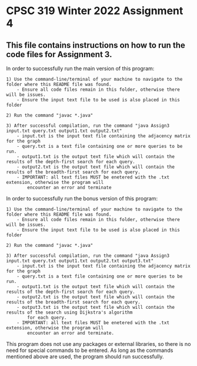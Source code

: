 # CPSC 319 Winter 2022 Assignment 4

## This file contains instructions on how to run the code files for Assignment 3.

In order to successfully run the main version of this program:

    1) Use the command-line/terminal of your machine to navigate to the folder where this README file was found.
        - Ensure all code files remain in this folder, otherwise there will be issues.
        - Ensure the input text file to be used is also placed in this folder
    
    2) Run the command "javac *.java"

    3) After successful compilation, run the command "java Assign3 input.txt query.txt output1.txt output2.txt"
        - input.txt is the input text file containing the adjacency matrix for the graph
        - query.txt is a text file containing one or more queries to be run.
        - output1.txt is the output text file which will contain the results of the depth-first search for each query.
        - output2.txt is the output text file which will contain the results of the breadth-first search for each query.
        - IMPORTANT: all text files MUST be enetered with the .txt extension, otherwise the program will 
            encounter an error and terminate

In order to successfully run the bonus version of this program:

    1) Use the command-line/terminal of your machine to navigate to the folder where this README file was found.
        - Ensure all code files remain in this folder, otherwise there will be issues.
        - Ensure the input text file to be used is also placed in this folder
    
    2) Run the command "javac *.java"

    3) After successful compilation, run the command "java Assign3 input.txt query.txt output1.txt output2.txt output3.txt"
        - input.txt is the input text file containing the adjacency matrix for the graph
        - query.txt is a text file containing one or more queries to be run.
        - output1.txt is the output text file which will contain the results of the depth-first search for each query.
        - output2.txt is the output text file which will contain the results of the breadth-first search for each query.
        - output3.txt is the output text file which will contain the results of the search using Dijkstra's algorithm 
            for each query.
        - IMPORTANT: all text files MUST be enetered with the .txt extension, otherwise the program will 
            encounter an error and terminate.
    
This program does not use any packages or external libraries, so there is no need for special commands to 
be entered. As long as the commands mentioned above are used, the program should run successfully.